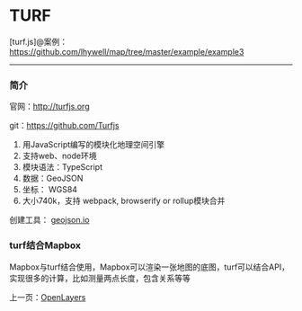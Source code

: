 TURF
====================

[turf.js]@案例：https://github.com/lhywell/map/tree/master/example/example3

-------------------

### 简介

官网：http://turfjs.org

git：https://github.com/Turfjs 

1. 用JavaScript编写的模块化地理空间引擎
2. 支持web、node环境
3. 模块语法：TypeScript
4. 数据：GeoJSON
5. 坐标： WGS84
6. 大小740k，支持 webpack, browserify or rollup模块合并

创建工具： [geojson.io](http://geojson.io)

### turf结合Mapbox
Mapbox与turf结合使用，Mapbox可以渲染一张地图的底图，turf可以结合API，实现很多的计算，比如测量两点长度，包含关系等等




上一页：[OpenLayers](https://github.com/lhywell/map/blob/master/docs/2.8README.md)

